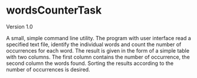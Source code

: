 # wordsCounterTask

Version 1.0

A small, simple command line utility. The program with
user interface read a specified text file, identify the individual
words and count the number of occurrences for each word.
The result is given in the form of a simple table with two columns.
The first column contains the number of occurrence, the second column the words found.
Sorting the results according to the number of occurrences is desired.

